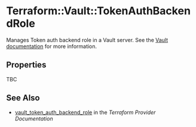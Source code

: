 # Terraform::Vault::TokenAuthBackendRole

Manages Token auth backend role in a Vault server. See the [Vault
documentation](https://www.vaultproject.io/docs/auth/token.html) for more
information.

## Properties

TBC

## See Also

* [vault_token_auth_backend_role](https://www.terraform.io/docs/providers/vault/r/token_auth_backend_role.html) in the _Terraform Provider Documentation_